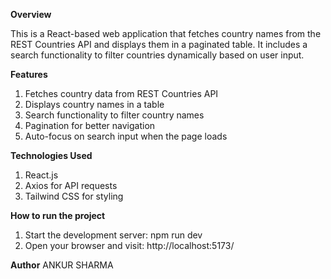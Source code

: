 
**Overview**

This is a React-based web application that fetches country names from the REST Countries API and displays them in a paginated table. It includes a search functionality to filter countries dynamically based on user input.

**Features**
1) Fetches country data from REST Countries API
2) Displays country names in a table
3) Search functionality to filter country names
4) Pagination for better navigation
5) Auto-focus on search input when the page loads

**Technologies Used**

1) React.js
2) Axios for API requests
3) Tailwind CSS for styling

**How to run the project**
1) Start the development server: npm run dev
2) Open your browser and visit: http://localhost:5173/

**Author**
ANKUR SHARMA

